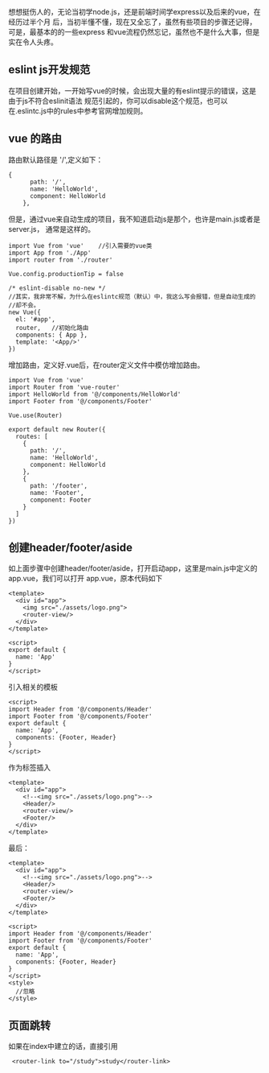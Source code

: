 想想挺伤人的，无论当初学node.js，还是前端时间学express以及后来的vue，在经历过半个月
后，当初半懂不懂，现在又全忘了，虽然有些项目的步骤还记得，可是，最基本的的一些express
和vue流程仍然忘记，虽然也不是什么大事，但是实在令人头疼。

## eslint js开发规范
在项目创建开始，一开始写vue的时候，会出现大量的有eslint提示的错误，这是由于js不符合eslinit语法
规范引起的，你可以disable这个规范，也可以在.eslintc.js中的rules中参考官网增加规则。


## vue 的路由
路由默认路径是 '/',定义如下：
```
{
      path: '/',
      name: 'HelloWorld',
      component: HelloWorld
    },
```
但是，通过vue来自动生成的项目，我不知道启动js是那个，也许是main.js或者是server.js，
通常是这样的。
```
import Vue from 'vue'    //引入需要的vue类
import App from './App'
import router from './router'

Vue.config.productionTip = false

/* eslint-disable no-new */
//其实，我非常不解，为什么在eslintc规范（默认）中，我这么写会报错，但是自动生成的
//却不会。
new Vue({
  el: '#app',
  router,   //初始化路由
  components: { App },
  template: '<App/>'
})

```
增加路由，定义好.vue后，在router定义文件中模仿增加路由。
```
import Vue from 'vue'
import Router from 'vue-router'
import HelloWorld from '@/components/HelloWorld'
import Footer from '@/components/Footer'

Vue.use(Router)

export default new Router({
  routes: [
    {
      path: '/',
      name: 'HelloWorld',
      component: HelloWorld
    },
    {
      path: '/footer',
      name: 'Footer',
      component: Footer
    }
  ]
})

```
## 创建header/footer/aside
如上面步骤中创建header/footer/aside，打开启动app，这里是main.js中定义的app.vue，我们可以打开
app.vue，原本代码如下
```
<template>
  <div id="app">
    <img src="./assets/logo.png">
    <router-view/>
  </div>
</template>

<script>
export default {
  name: 'App'
}
</script>
```
引入相关的模板
```
<script>
import Header from '@/components/Header'
import Footer from '@/components/Footer'
export default {
  name: 'App',
  components: {Footer, Header}
}
</script>
```
作为标签插入
```
<template>
  <div id="app">
    <!--<img src="./assets/logo.png">-->
    <Header/>
    <router-view/>
    <Footer/>
  </div>
</template>
```
最后：
```
<template>
  <div id="app">
    <!--<img src="./assets/logo.png">-->
    <Header/>
    <router-view/>
    <Footer/>
  </div>
</template>

<script>
import Header from '@/components/Header'
import Footer from '@/components/Footer'
export default {
  name: 'App',
  components: {Footer, Header}
}
</script>
<style>
  //忽略
</style>
```

## 页面跳转
如果在index中建立的话，直接引用
```
 <router-link to="/study">study</router-link>
```

